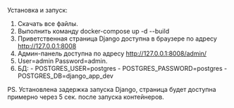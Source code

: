 Установка и запуск:
1. Скачать все файлы.
2. Выполнить команду docker-compose up -d --build
3. Приветственная страница Django доступна в браузере по адресу http://127.0.0.1:8008
4. Админ-панель доступна по адресу http://127.0.0.1:8008/admin/
5. User=admin Password=admin.
6. БД:        - POSTGRES_USER=postgres
              - POSTGRES_PASSWORD=postgres
              - POSTGRES_DB=django_app_dev

PS. Установлена задержка запуска Django, страница будет доступна примерно через 5 сек. после запуска контейнеров.
